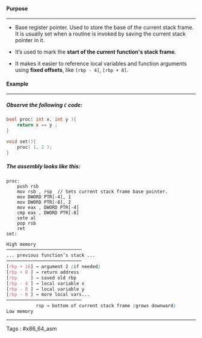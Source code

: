 #### Purpose
___
- Base register pointer. Used to store the base of the current stack frame. It is usually set when a routine is invoked by saving the current stack pointer in it.
  
- It’s used to mark the **start of the current function's stack frame**.
    
- It makes it easier to reference local variables and function arguments using **fixed offsets**, like `[rbp - 4]`, `[rbp + 8]`.

#### Example
___

##### Observe the following `C` code: 

```c
bool proc( int x, int y ){
	return x == y ; 
}

void set(){
	proc( 1, 2 ); 
}
```

##### The assembly looks like this: 

```x86asm
proc: 
	push rsb  
	mov rsb , rsp  // Sets current stack frame base pointer.
	mov DWORD PTR[-4], 1
	mov DWORD PTR[-8], 2
	mov eax , DWORD PTR[-4]
	cmp eax , DWORD PTR[-8]
	sete al
	pop rsb
	ret
set: 
```


```scss
High memory
────────────────────────────
... previous function’s stack ...
────────────────────────────
[rbp + 16] → argument 2 (if needed)
[rbp + 8 ] → return address
[rbp     ] → saved old rbp
[rbp - 4 ] → local variable x
[rbp - 8 ] → local variable y
[rbp - N ] → more local vars...
────────────────────────────
           rsp → bottom of current stack frame (grows downward)
Low memory
```
___
Tags : #x86_64_asm